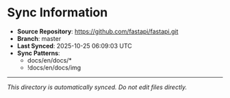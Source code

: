 # Sync Information

- **Source Repository**: https://github.com/fastapi/fastapi.git
- **Branch**: master
- **Last Synced**: 2025-10-25 06:09:03 UTC
- **Sync Patterns**:
  - docs/en/docs/*
  - !docs/en/docs/img

---
*This directory is automatically synced. Do not edit files directly.*
